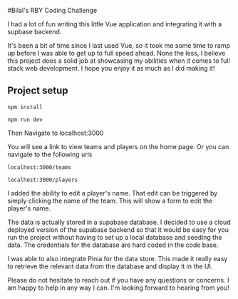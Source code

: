 #Bilal's RBY Coding Challenge

I had a lot of fun writing this little Vue application and integrating it with a supbase backend.

It's been a bit of time since I last used Vue, so it took me some time to ramp up before I was able to get up to full speed ahead. None the less, I believe this project does a solid job at showcasing my abilities when it comes to full stack web development. I hope you enjoy it as much as I did making it!

## Project setup

```
npm install
```

```
npm run dev
```

Then Navigate to localhost:3000

You will see a link to view teams and players on the home page. Or you can navigate to the following urls

```
localhost:3000/teams
```

```
localhost:3000/players

```

I added the ability to edit a player's name. That edit can be triggered by simply clicking the name of the team. This will show a form to edit the player's name.

The data is actually stored in a supabase database. I decided to use a cloud deployed version of the supabase backend so that it would be easy for you run the project without having to set up a local database and seeding the data. The credentials for the database are hard coded in the code base.

I was able to also integrate Pinia for the data store. This made it really easy to retrieve the relevant data from the database and display it in the UI.

Please do not hesitate to reach out if you have any questions or concerns. I am happy to help in any way I can. I'm looking forward to hearing from you!

```

```
